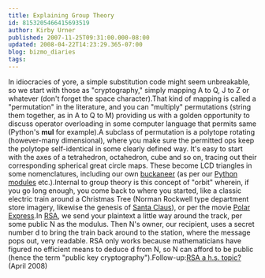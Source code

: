 ```yaml
---
title: Explaining Group Theory
id: 8153205466415693519
author: Kirby Urner
published: 2007-11-25T09:31:00.000-08:00
updated: 2008-04-22T14:23:29.365-07:00
blog: bizmo_diaries
tags: 
---
```


In idiocracies of yore, a simple substitution code might seem unbreakable, so we start with those as "cryptography," simply mapping A to Q, J to Z or whatever (don't forget the space character).That kind of mapping is called a "permutation" in the literature, and you can "multiply" permutations (string them together, as in A to Q to M) providing us with a golden opportunity to discuss operator overloading in some computer language that permits same (Python's __mul__ for example).A subclass of permutation is a polytope rotating (however-many dimensional), where you make sure the permitted ops keep the polytope self-identical in some clearly defined way.  It's easy to start with the axes of a tetrahedron, octahedron, cube and so on, tracing out their corresponding spherical great circle maps.  These become LCD triangles in some nomenclatures, including our own [buckaneer](http://www.rwgrayprojects.com/synergetics/findex/fx0900.html) (as per our [Python modules](http://www.4dsolutions.net/ocn/crypto1.html) etc.).Internal to group theory is this concept of "orbit" wherein, if you go long enough, you come back to where you started, like a classic electric train around a Christmas Tree (Norman Rockwell type department store imagery, likewise the genesis of [Santa Claus](http://www.grunch.net/synergetics/aphiloview2.html)), or per the movie [Polar Express](http://worldgame.blogspot.com/2005/01/national-treasure-movie-review.html).In [RSA](http://controlroom.blogspot.com/2006/05/rsa-using-pythonic-notation.html), we send your plaintext a little way around the track, per some public N as the modulus.  Then N's owner, our recipient, uses a secret number d to bring the train back around to the station, where the message pops out, very readable.  RSA only works because mathematicians have figured no efficient means to deduce d from N, so N can afford to be public (hence the term "public key cryptography").Follow-up:[RSA a h.s. topic?](http://mathforum.org/kb/thread.jspa?threadID=1732295&tstart=0) (April 2008)
